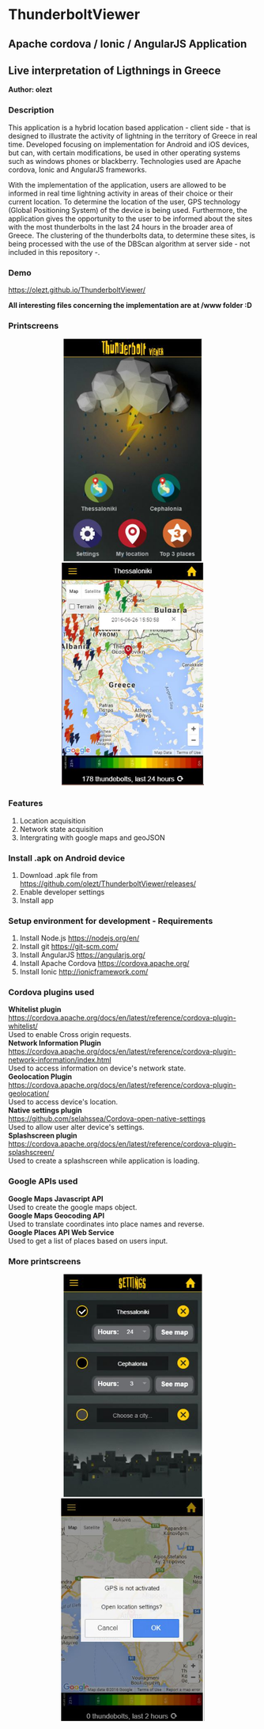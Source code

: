# ThunderboltViewer

## Apache cordova / Ionic / AngularJS Application

## Live interpretation of Ligthnings in Greece

**Author: olezt**

### Description

This application is a hybrid location based application - client side - that is designed to illustrate 
the activity of lightning in the territory of Greece in real time. Developed focusing on implementation 
for Android and iOS devices, but can, with certain modifications, be used in other operating systems 
such as windows phones or blackberry. Technologies used are Apache cordova, Ionic and AngularJS frameworks.

With the implementation of the application, users are allowed to be informed in real time
lightning activity in areas of their choice or their current location. To determine the location of
the user, GPS technology (Global Positioning System) of the device is being used. Furthermore,
the application gives the opportunity to the user to be informed about the sites with the most
thunderbolts in the last 24 hours in the broader area of Greece. The clustering of the thunderbolts
data, to determine these sites, is being processed with the use of the DBScan algorithm at server side - not included in this repository -.

### Demo

https://olezt.github.io/ThunderboltViewer/

**All interesting files concerning the implementation are at /www folder :D**

### Printscreens

<p align="center">
  <img src="printscreens/main.JPG" height="450"/>
  <img src="printscreens/map.JPG" height="450"/>
</p>


### Features

1. Location acquisition<br />
2. Network state acquisition<br />
3. Intergrating with google maps and geoJSON

### Install .apk on Android device

1. Download .apk file from https://github.com/olezt/ThunderboltViewer/releases/
2. Enable developer settings
3. Install app<br />


### Setup environment for development - Requirements

1. Install Node.js https://nodejs.org/en/
2. Install git https://git-scm.com/
3. Install AngularJS https://angularjs.org/
4. Install Apache Cordova https://cordova.apache.org/
5. Install Ionic http://ionicframework.com/

### Cordova plugins used

**Whitelist plugin** <br />
https://cordova.apache.org/docs/en/latest/reference/cordova-plugin-whitelist/<br />
Used to enable Cross origin requests.<br />
**Network Information Plugin**<br />
https://cordova.apache.org/docs/en/latest/reference/cordova-plugin-network-information/index.html <br />
Used to access information on device's network state.<br />
**Geolocation Plugin**<br />
https://cordova.apache.org/docs/en/latest/reference/cordova-plugin-geolocation/<br />
Used to access device's location.<br />
**Native settings plugin**<br />
https://github.com/selahssea/Cordova-open-native-settings<br />
Used to allow user alter device's settings.<br />
**Splashscreen plugin**<br />
https://cordova.apache.org/docs/en/latest/reference/cordova-plugin-splashscreen/<br />
Used to create a splashscreen while application is loading.

### Google APIs used

**Google Maps Javascript API**<br />
Used to create the google maps object.<br />
**Google Maps Geocoding API**<br />
Used to translate coordinates into place names and reverse.<br />
**Google Places API Web Service**<br />
Used to get a list of places based on users input.

### More printscreens

<p align="center">
  <img src="printscreens/settings.JPG" height="450"/>
  <img src="printscreens/gps.JPG" height="450"/>
</p>
